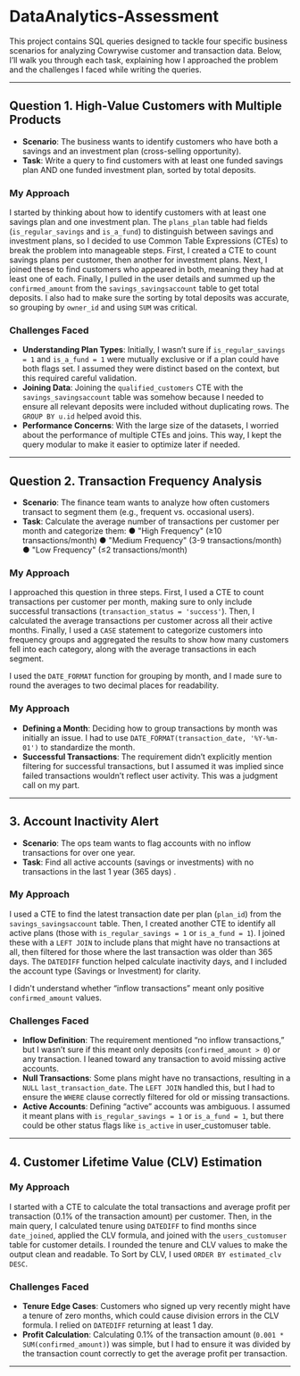 # DataAnalytics-Assessment


This project contains SQL queries designed to tackle four specific business scenarios for analyzing Cowrywise customer and transaction data. Below, I’ll walk you through each task, explaining how I approached the problem and the challenges I faced while writing the queries.

---

## Question 1.  High-Value Customers with Multiple Products

- **Scenario**: The business wants to identify customers who have both a savings and an investment plan (cross-selling opportunity).
- **Task**: Write a query to find customers with at least one funded savings plan AND one
funded investment plan, sorted by total deposits.


### My Approach

I started by thinking about how to identify customers with at least one savings plan and one investment plan. The `plans_plan` table had fields (`is_regular_savings` and `is_a_fund`) to distinguish between savings and investment plans, so I decided to use Common Table Expressions (CTEs) to break the problem into manageable steps. First, I created a CTE to count savings plans per customer, then another for investment plans. 
Next, I joined these to find customers who appeared in both, meaning they had at least one of each. Finally, I pulled in the user details and summed up the `confirmed_amount` from the `savings_savingsaccount` table to get total deposits. I also had to make sure the sorting by total deposits was accurate, so grouping by `owner_id` and using `SUM` was critical.

### Challenges Faced
- **Understanding Plan Types**: Initially, I wasn’t sure if `is_regular_savings = 1` and `is_a_fund = 1` were mutually exclusive or if a plan could have both flags set. I assumed they were distinct based on the context, but this required careful validation.
- **Joining Data**: Joining the `qualified_customers` CTE with the `savings_savingsaccount` table was somehow because I needed to ensure all relevant deposits were included without duplicating rows. The `GROUP BY u.id` helped avoid this.
- **Performance Concerns**: With the large size of the datasets, I worried about the performance of multiple CTEs and joins. This way, I kept the query modular to make it easier to optimize later if needed.

---

## Question 2. Transaction Frequency Analysis
- **Scenario**: The finance team wants to analyze how often customers transact to segment them (e.g., frequent vs. occasional users).
- **Task**: Calculate the average number of transactions per customer per month and categorize them:
● "High Frequency" (≥10 transactions/month)
● "Medium Frequency" (3-9 transactions/month)
● "Low Frequency" (≤2 transactions/month)


### My Approach

I approached this question in three steps. First, I used a CTE to count transactions per customer per month, making sure to only include successful transactions (`transaction_status = 'success'`). Then, I calculated the average transactions per customer across all their active months. Finally, I used a `CASE` statement to categorize customers into frequency groups and aggregated the results to show how many customers fell into each category, along with the average transactions in each segment.

I used the `DATE_FORMAT` function for grouping by month, and I made sure to round the averages to two decimal places for readability. 

### My Approach
- **Defining a Month**: Deciding how to group transactions by month was initially an issue. I had to use `DATE_FORMAT(transaction_date, '%Y-%m-01')` to standardize the month.
- **Successful Transactions**: The requirement didn’t explicitly mention filtering for successful transactions, but I assumed it was implied since failed transactions wouldn’t reflect user activity. This was a judgment call on my part.

---

## 3. Account Inactivity Alert
- **Scenario**: The ops team wants to flag accounts with no inflow transactions for over one year.
- **Task**: Find all active accounts (savings or investments) with no transactions in the last 1
year (365 days) .

### My Approach
I used a CTE to find the latest transaction date per plan (`plan_id`) from the `savings_savingsaccount` table. Then, I created another CTE to identify all active plans (those with `is_regular_savings = 1` or `is_a_fund = 1`). I joined these with a `LEFT JOIN` to include plans that might have no transactions at all, then filtered for those where the last transaction was older than 365 days. The `DATEDIFF` function helped calculate inactivity days, and I included the account type (Savings or Investment) for clarity.

I didn't understand whether “inflow transactions” meant only positive `confirmed_amount` values. 

### Challenges Faced
- **Inflow Definition**: The requirement mentioned “no inflow transactions,” but I wasn’t sure if this meant only deposits (`confirmed_amount > 0`) or any transaction. I leaned toward any transaction to avoid missing active accounts.
- **Null Transactions**: Some plans might have no transactions, resulting in a `NULL` `last_transaction_date`. The `LEFT JOIN` handled this, but I had to ensure the `WHERE` clause correctly filtered for old or missing transactions.
- **Active Accounts**: Defining “active” accounts was ambiguous. I assumed it meant plans with `is_regular_savings = 1` or `is_a_fund = 1`, but there could be other status flags like `is_active` in user_customuser table.

---

## 4. Customer Lifetime Value (CLV) Estimation

### My Approach
I started with a CTE to calculate the total transactions and average profit per transaction (0.1% of the transaction amount) per customer. Then, in the main query, I calculated tenure using `DATEDIFF` to find months since `date_joined`, applied the CLV formula, and joined with the `users_customuser` table for customer details. I rounded the tenure and CLV values to make the output clean and readable.
To Sort by CLV, I used `ORDER BY estimated_clv DESC`.

### Challenges Faced
- **Tenure Edge Cases**: Customers who signed up very recently might have a tenure of zero months, which could cause division errors in the CLV formula. I relied on `DATEDIFF` returning at least 1 day.
- **Profit Calculation**: Calculating 0.1% of the transaction amount (`0.001 * SUM(confirmed_amount)`) was simple, but I had to ensure it was divided by the transaction count correctly to get the average profit per transaction.

---
